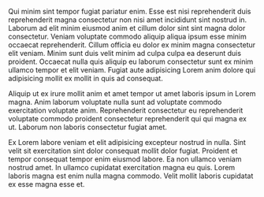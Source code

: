 Qui minim sint tempor fugiat pariatur enim. Esse est nisi reprehenderit duis reprehenderit magna consectetur non nisi amet incididunt sint nostrud in. Laborum ad elit minim eiusmod anim et cillum dolor sint sint magna dolor consectetur. Veniam voluptate commodo aliquip aliqua ipsum esse minim occaecat reprehenderit. Cillum officia eu dolor ex minim magna consectetur elit veniam. Minim sunt duis velit minim ad culpa culpa ea deserunt duis proident. Occaecat nulla quis aliquip eu laborum consectetur sunt ex minim ullamco tempor et elit veniam. Fugiat aute adipisicing Lorem anim dolore qui adipisicing mollit ex mollit in quis ad consequat.

Aliquip ut ex irure mollit anim et amet tempor ut amet laboris ipsum in Lorem magna. Anim laborum voluptate nulla sunt ad voluptate commodo exercitation voluptate anim. Reprehenderit consectetur eu reprehenderit voluptate commodo proident consectetur reprehenderit qui qui magna ex ut. Laborum non laboris consectetur fugiat amet.

Ex Lorem labore veniam et elit adipisicing excepteur nostrud in nulla. Sint velit sit exercitation sint dolor consequat mollit dolor fugiat. Proident et tempor consequat tempor enim eiusmod labore. Ea non ullamco veniam nostrud amet. In ullamco cupidatat exercitation magna eu quis. Lorem laboris magna est enim nulla magna commodo. Velit mollit laboris cupidatat ex esse magna esse et.